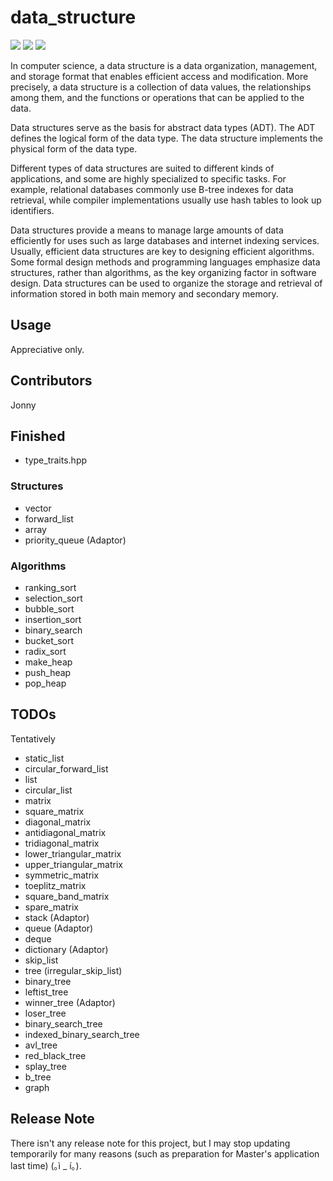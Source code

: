 # data_structure #

![](https://img.shields.io/badge/Build-Pending-Yellow.svg)
![](https://img.shields.io/badge/Contributors-1-BrightGreen.svg)
![](https://img.shields.io/badge/License-Apache%202.0-green.svg)

In computer science, a data structure is a data organization, management, and storage format that enables efficient access and modification. More precisely, a data structure is a collection of data values, the relationships among them, and the functions or operations that can be applied to the data.

Data structures serve as the basis for abstract data types (ADT). The ADT defines the logical form of the data type. The data structure implements the physical form of the data type.

Different types of data structures are suited to different kinds of applications, and some are highly specialized to specific tasks. For example, relational databases commonly use B-tree indexes for data retrieval, while compiler implementations usually use hash tables to look up identifiers.

Data structures provide a means to manage large amounts of data efficiently for uses such as large databases and internet indexing services. Usually, efficient data structures are key to designing efficient algorithms. Some formal design methods and programming languages emphasize data structures, rather than algorithms, as the key organizing factor in software design. Data structures can be used to organize the storage and retrieval of information stored in both main memory and secondary memory.

## Usage ##

Appreciative only.

## Contributors ##

Jonny

## Finished ##

- type_traits.hpp

### Structures ###

- vector
- forward_list
- array
- priority_queue (Adaptor)

### Algorithms ###

- ranking_sort
- selection_sort
- bubble_sort
- insertion_sort
- binary_search
- bucket_sort
- radix_sort
- make_heap
- push_heap
- pop_heap

## TODOs ##
Tentatively
- static_list
- circular_forward_list
- list
- circular_list
- matrix
- square_matrix
- diagonal_matrix
- antidiagonal_matrix
- tridiagonal_matrix
- lower_triangular_matrix
- upper_triangular_matrix
- symmetric_matrix
- toeplitz_matrix
- square_band_matrix
- spare_matrix
- stack (Adaptor)
- queue (Adaptor)
- deque
- dictionary (Adaptor)
- skip_list
- tree (irregular_skip_list)
- binary_tree
- leftist_tree
- winner_tree (Adaptor)
- loser_tree
- binary_search_tree
- indexed_binary_search_tree
- avl_tree
- red_black_tree
- splay_tree
- b_tree
- graph

## Release Note ##

There isn't any release note for this project, but I may stop updating temporarily for many reasons (such as preparation for Master's application last time) (｡ì _ í｡).
